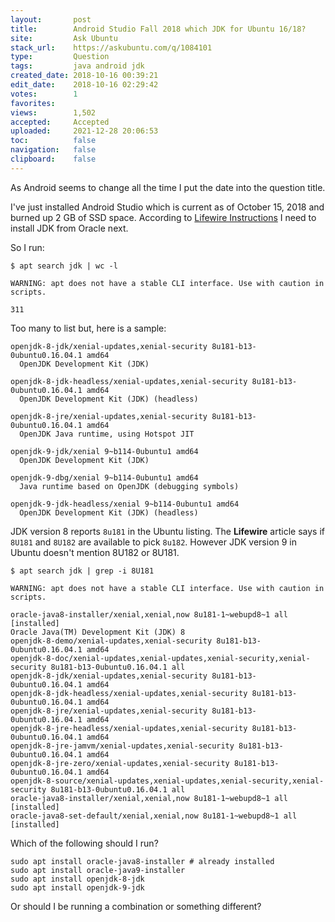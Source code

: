 ```yaml
---
layout:       post
title:        Android Studio Fall 2018 which JDK for Ubuntu 16/18?
site:         Ask Ubuntu
stack_url:    https://askubuntu.com/q/1084101
type:         Question
tags:         java android jdk
created_date: 2018-10-16 00:39:21
edit_date:    2018-10-16 02:29:42
votes:        1
favorites:    
views:        1,502
accepted:     Accepted
uploaded:     2021-12-28 20:06:53
toc:          false
navigation:   false
clipboard:    false
---
```


As Android seems to change all the time I put the date into the question title.

I've just installed Android Studio which is current as of October 15, 2018 and burned up 2 GB of SSD space. According to [Lifewire Instructions][1] I need to install JDK from Oracle next.

So I run:



``` text
$ apt search jdk | wc -l

WARNING: apt does not have a stable CLI interface. Use with caution in scripts.

311

```

Too many to list but, here is a sample:

``` text
openjdk-8-jdk/xenial-updates,xenial-security 8u181-b13-0ubuntu0.16.04.1 amd64
  OpenJDK Development Kit (JDK)

openjdk-8-jdk-headless/xenial-updates,xenial-security 8u181-b13-0ubuntu0.16.04.1 amd64
  OpenJDK Development Kit (JDK) (headless)

openjdk-8-jre/xenial-updates,xenial-security 8u181-b13-0ubuntu0.16.04.1 amd64
  OpenJDK Java runtime, using Hotspot JIT

openjdk-9-jdk/xenial 9~b114-0ubuntu1 amd64
  OpenJDK Development Kit (JDK)

```

``` text
openjdk-9-dbg/xenial 9~b114-0ubuntu1 amd64
  Java runtime based on OpenJDK (debugging symbols)

```

``` text
openjdk-9-jdk-headless/xenial 9~b114-0ubuntu1 amd64
  OpenJDK Development Kit (JDK) (headless)

```

JDK version 8 reports `8u181` in the Ubuntu listing. The **Lifewire** article says if `8U181` and `8U182` are available to pick `8u182`. However JDK version 9 in Ubuntu doesn't mention 8U182 or 8U181.

``` text
$ apt search jdk | grep -i 8U181

WARNING: apt does not have a stable CLI interface. Use with caution in scripts.

oracle-java8-installer/xenial,xenial,now 8u181-1~webupd8~1 all [installed]
Oracle Java(TM) Development Kit (JDK) 8
openjdk-8-demo/xenial-updates,xenial-security 8u181-b13-0ubuntu0.16.04.1 amd64
openjdk-8-doc/xenial-updates,xenial-updates,xenial-security,xenial-security 8u181-b13-0ubuntu0.16.04.1 all
openjdk-8-jdk/xenial-updates,xenial-security 8u181-b13-0ubuntu0.16.04.1 amd64
openjdk-8-jdk-headless/xenial-updates,xenial-security 8u181-b13-0ubuntu0.16.04.1 amd64
openjdk-8-jre/xenial-updates,xenial-security 8u181-b13-0ubuntu0.16.04.1 amd64
openjdk-8-jre-headless/xenial-updates,xenial-security 8u181-b13-0ubuntu0.16.04.1 amd64
openjdk-8-jre-jamvm/xenial-updates,xenial-security 8u181-b13-0ubuntu0.16.04.1 amd64
openjdk-8-jre-zero/xenial-updates,xenial-security 8u181-b13-0ubuntu0.16.04.1 amd64
openjdk-8-source/xenial-updates,xenial-updates,xenial-security,xenial-security 8u181-b13-0ubuntu0.16.04.1 all
oracle-java8-installer/xenial,xenial,now 8u181-1~webupd8~1 all [installed]
oracle-java8-set-default/xenial,xenial,now 8u181-1~webupd8~1 all [installed]

```

Which of the following should I run?

``` text
sudo apt install oracle-java8-installer # already installed
sudo apt install oracle-java9-installer
sudo apt install openjdk-8-jdk
sudo apt install openjdk-9-jdk

```

Or should I be running a combination or something different?

  [1]: https://www.lifewire.com/install-android-studio-for-linux-4056779





